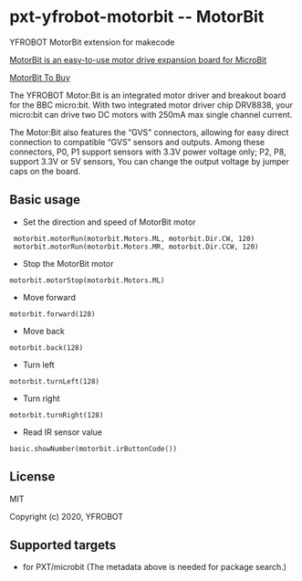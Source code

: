 # pxt-yfrobot-motorbit -- MotorBit
YFROBOT MotorBit extension for makecode

[MotorBit is an easy-to-use motor drive expansion board for MicroBit](http://www.yfrobot.com.cn/wiki/index.php?title=Motor:Bit)

[MotorBit To Buy](https://item.taobao.com/item.htm?id=620974170340)

The YFROBOT Motor:Bit is an integrated motor driver and breakout board for the BBC micro:bit. With two integrated motor driver chip DRV8838, your micro:bit can drive two DC motors with 250mA max single channel current.

The Motor:Bit also features the “GVS” connectors, allowing for easy direct connection to compatible “GVS” sensors and outputs. Among these connectors, P0, P1 support sensors with 3.3V power voltage only; P2, P8, support 3.3V or 5V sensors, You can change the output voltage by jumper caps on the board.

## Basic usage

* Set the direction and speed of MotorBit motor

```blocks
 motorbit.motorRun(motorbit.Motors.ML, motorbit.Dir.CW, 120)
 motorbit.motorRun(motorbit.Motors.MR, motorbit.Dir.CCW, 120)
```

* Stop the MotorBit motor 

```blocks
motorbit.motorStop(motorbit.Motors.ML)
```

* Move forward

```blocks
motorbit.forward(128)
```

* Move back

```blocks
motorbit.back(128)
```

* Turn left

```blocks
motorbit.turnLeft(128)
```

* Turn right

```blocks
motorbit.turnRight(128)
```

* Read IR sensor value

```blocks
basic.showNumber(motorbit.irButtonCode())
```


## License

MIT

Copyright (c) 2020, YFROBOT  


## Supported targets

* for PXT/microbit
  (The metadata above is needed for package search.)